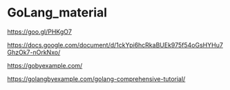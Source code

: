 # GoLang_material

https://goo.gl/PHKgO7

https://docs.google.com/document/d/1ckYpi6hcRkaBUEk975f54oGsHYHu7GhzOk7-nOrkNxo/

https://gobyexample.com/

https://golangbyexample.com/golang-comprehensive-tutorial/


